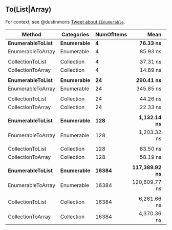 ## To(List|Array)

For context, see @dustinmoris [Tweet about `IEnumerable`](https://twitter.com/dustinmoris/status/1490606359183769604).

|            Method | Categories | NumOfItems |          Mean |        Error |        StdDev |        Median | Ratio | RatioSD |   Gen 0 |   Gen 1 | Allocated |
|------------------ |----------- |----------- |--------------:|-------------:|--------------:|--------------:|------:|--------:|--------:|--------:|----------:|
|  **EnumerableToList** | **Enumerable** |          **4** |      **76.33 ns** |     **2.040 ns** |      **6.014 ns** |      **73.85 ns** |  **1.00** |    **0.00** |  **0.0535** |       **-** |     **112 B** |
| EnumerableToArray | Enumerable |          4 |      85.93 ns |     2.241 ns |      6.609 ns |      82.71 ns |  1.13 |    0.13 |  0.0381 |       - |      80 B |
|                   |            |            |               |              |               |               |       |         |         |         |           |
|  CollectionToList | Collection |          4 |      37.31 ns |     1.221 ns |      3.563 ns |      35.76 ns |  1.00 |    0.00 |  0.0344 |       - |      72 B |
| CollectionToArray | Collection |          4 |      14.89 ns |     0.505 ns |      1.489 ns |      14.29 ns |  0.40 |    0.05 |  0.0191 |       - |      40 B |
|                   |            |            |               |              |               |               |       |         |         |         |           |
|  **EnumerableToList** | **Enumerable** |         **24** |     **290.41 ns** |     **7.574 ns** |     **22.213 ns** |     **280.32 ns** |  **1.00** |    **0.00** |  **0.1950** |       **-** |     **408 B** |
| EnumerableToArray | Enumerable |         24 |     345.85 ns |     9.017 ns |     26.586 ns |     334.22 ns |  1.20 |    0.12 |  0.2179 |       - |     456 B |
|                   |            |            |               |              |               |               |       |         |         |         |           |
|  CollectionToList | Collection |         24 |      44.26 ns |     1.245 ns |      3.671 ns |      42.69 ns |  1.00 |    0.00 |  0.0727 |       - |     152 B |
| CollectionToArray | Collection |         24 |      22.33 ns |     0.796 ns |      2.334 ns |      21.90 ns |  0.51 |    0.07 |  0.0574 |       - |     120 B |
|                   |            |            |               |              |               |               |       |         |         |         |           |
|  **EnumerableToList** | **Enumerable** |        **128** |   **1,132.14 ns** |    **29.036 ns** |     **85.612 ns** |   **1,097.69 ns** |  **1.00** |    **0.00** |  **0.5836** |       **-** |   **1,224 B** |
| EnumerableToArray | Enumerable |        128 |   1,203.32 ns |    31.662 ns |     92.860 ns |   1,167.26 ns |  1.07 |    0.11 |  0.6218 |       - |   1,304 B |
|                   |            |            |               |              |               |               |       |         |         |         |           |
|  CollectionToList | Collection |        128 |      83.50 ns |     2.376 ns |      6.968 ns |      80.22 ns |  1.00 |    0.00 |  0.2716 |       - |     568 B |
| CollectionToArray | Collection |        128 |      58.19 ns |     1.788 ns |      5.272 ns |      56.04 ns |  0.70 |    0.08 |  0.2562 |       - |     536 B |
|                   |            |            |               |              |               |               |       |         |         |         |           |
|  **EnumerableToList** | **Enumerable** |      **16384** | **117,389.92 ns** | **3,501.865 ns** | **10,325.329 ns** | **114,193.90 ns** |  **1.00** |    **0.00** | **58.7158** | **14.6484** | **131,440 B** |
| EnumerableToArray | Enumerable |      16384 | 120,609.77 ns | 3,116.992 ns |  9,042.958 ns | 117,069.10 ns |  1.04 |    0.14 | 62.3779 |       - | 131,760 B |
|                   |            |            |               |              |               |               |       |         |         |         |           |
|  CollectionToList | Collection |      16384 |   6,261.66 ns |   168.182 ns |    493.250 ns |   6,050.47 ns |  1.00 |    0.00 | 29.6249 |  7.4005 |  65,592 B |
| CollectionToArray | Collection |      16384 |   4,370.36 ns |    86.355 ns |    126.579 ns |   4,347.82 ns |  0.70 |    0.06 | 31.2424 |       - |  65,560 B |
